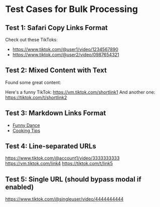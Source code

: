 # Test Cases for Bulk Processing

## Test 1: Safari Copy Links Format
Check out these TikToks:
- https://www.tiktok.com/@user1/video/1234567890
- https://www.tiktok.com/@user2/video/0987654321

## Test 2: Mixed Content with Text
Found some great content:

Here's a funny TikTok: https://vm.tiktok.com/shortlink1
And another one: https://tiktok.com/t/shortlink2

## Test 3: Markdown Links Format
- [Funny Dance](https://www.tiktok.com/@dancer/video/1111111111)
- [Cooking Tips](https://www.tiktok.com/@chef/video/2222222222)

## Test 4: Line-separated URLs
https://www.tiktok.com/@account1/video/3333333333
https://vm.tiktok.com/link4
https://tiktok.com/t/link5

## Test 5: Single URL (should bypass modal if enabled)
https://www.tiktok.com/@singleuser/video/4444444444